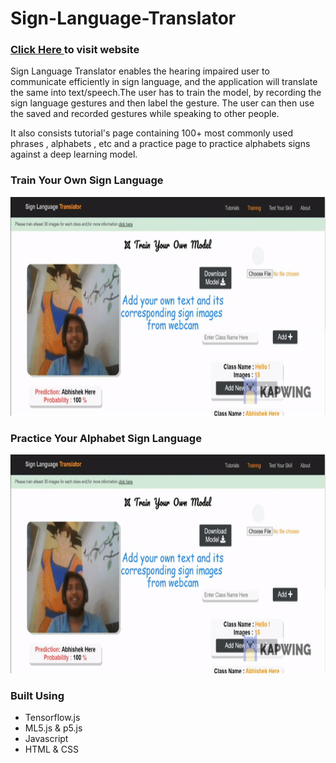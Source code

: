 # Sign-Language-Translator

### <a href = "https://elysian01.github.io/Sign-Language-Translator/index.html"> Click Here </a> to visit website

Sign Language Translator enables the hearing impaired user to communicate efficiently in sign language, and the application will translate the same into text/speech.The user has to train the model, by recording the sign language gestures and then label the gesture. The user can then use the saved and recorded gestures while speaking to other people.

It also consists tutorial's page containing 100+ most commonly used phrases , alphabets , etc and a practice page to practice alphabets signs against a deep learning model.  

### Train Your Own Sign Language

<img src="./docs/Videos/final.gif" alt="#" width="700px" height="350px">

### Practice Your Alphabet Sign Language

<img src="./docs/Videos/final.gif" alt="#" width="700px" height="350px">

### Built Using
<ul>
  <li>Tensorflow.js</li>
  <li>ML5.js & p5.js</li>
  <li>Javascript</li>
  <li>HTML & CSS</li>
</ul>
